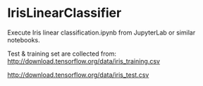 # IrisLinearClassifier

Execute Iris linear classification.ipynb from JupyterLab or similar notebooks.

Test & training set are collected from:
http://download.tensorflow.org/data/iris_training.csv

http://download.tensorflow.org/data/iris_test.csv
